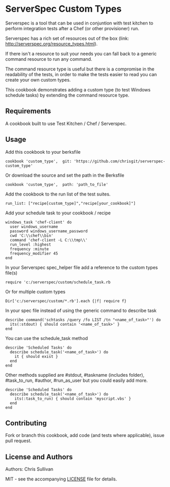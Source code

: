 ServerSpec Custom Types
=======================

Serverspec is a tool that can be used in conjuntion with test kitchen to perform integration tests after a Chef (or other provisioner) run.

Serverspec has a rich set of resources out of the box (link: http://serverspec.org/resource_types.html).

If there isn't a resource to suit your needs you can fall back to a generic command resource to run any command.

The command resource type is useful but there is a compromise in the readability of the tests, in order to make the tests easier to read you can create your own custom types. 

This cookbook demonstrates adding a custom type (to test Windows schedule tasks) by extending the command resource type.

Requirements
------------
A cookbook built to use Test Kitchen / Chef / Serverspec.

Usage
-----
Add this cookbook to your berksfile

````
cookbook 'custom_type',  git: 'https://github.com/chrisgit/serverspec-custom_type'
````

Or download the source and set the path in the Berksfile
````
cookbook 'custom_type',  path: 'path_to_file'
````

Add the cookbook to the run list of the test suites.
````
run_list: ["recipe[custom_type]","recipe[your_cookbook]"]
````

Add your schedule task to your cookbook / recipe
````
windows_task 'chef-client' do
  user windows_username
  password windows_username_password
  cwd 'C:\\chef\\bin'
  command 'chef-client -L C:\\tmp\\'
  run_level :highest
  frequency :minute
  frequency_modifier 45
end
````

In your Serverspec spec_helper file add a reference to the custom types file(s)
````
require 'c:/serverspec/custom/schedule_task.rb
````

Or for multiple custom types
````
Dir['c:/serverspec/custom/*.rb'].each {|f| require f}
````

In your spec file instead of using the generic command to describe task
````
describe command('schtasks /query /fo LIST /tn "<name_of_task>"') do
  its(:stdout) { should contain '<name_of_task>' }
end
````

You can use the schedule_task method
````
describe 'Scheduled Tasks' do
  describe schedule_task('<name_of_task>') do
    it { should exist }
  end
end
````

Other methods supplied are #stdout, #taskname (includes folder), #task_to_run, #author, #run_as_user but you could easily add more.

````
describe 'Scheduled Tasks' do
  describe schedule_task('<name_of_task>') do
    its(:task_to_run) { should contain 'myscript.vbs' }
  end
end
````

Contributing
------------
Fork or branch this cookbook, add code (and tests where applicable), issue pull request.

License and Authors
-------------------
Authors: Chris Sullivan

MIT - see the accompanying [LICENSE](https://github.com/chrisgit/serverspec-custom_type/blob/master/LICENSE) file for details.
